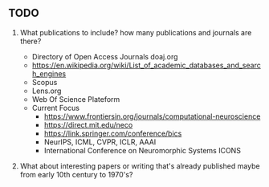 ## TODO

1. What publications to include? how many publications and journals are there? 
    - Directory of Open Access Journals doaj.org
    - https://en.wikipedia.org/wiki/List_of_academic_databases_and_search_engines
    - Scopus
    - Lens.org
    - Web Of Science Plateform
    - Current Focus
        - https://www.frontiersin.org/journals/computational-neuroscience
        - https://direct.mit.edu/neco
        - https://link.springer.com/conference/bics
        - NeurIPS, ICML, CVPR, ICLR, AAAI
        - International Conference on Neuromorphic Systems ICONS

2. What about interesting papers or writing that's already published maybe from early 10th century to 1970's?
